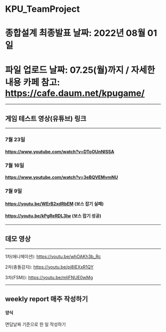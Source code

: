 # KPU_TeamProject

# 종합설계 최종발표 날짜: 2022년 08월 01일
# 파일 업로드 날짜: 07.25(월)까지 / 자세한 내용 카페 참고: https://cafe.daum.net/kpugame/


---
## 게임 테스트 영상(유튜브) 링크
---
### 7월 23일
#### https://www.youtube.com/watch?v=DToOUnNlSSA

### 7월 16일
#### https://www.youtube.com/watch?v=3eBQVEMvmNU

### 7월 9일
#### https://youtu.be/WErB2xdRbEM (보스 잡기 실패)
#### https://youtu.be/kPgReRDL3lw (보스 잡기 성공)
---

## 데모 영상
-------------
1차(애니메이션): https://youtu.be/whOAKh3b_Rc

2차(충돌감지): https://youtu.be/pj8IEXxR1QY

3차(FSM)): https://youtu.be/mIjFNUE0wMg

---
## **weekly report 매주 작성하기**

#### 양식
면담날짜 기준으로 한 일 작성하기
